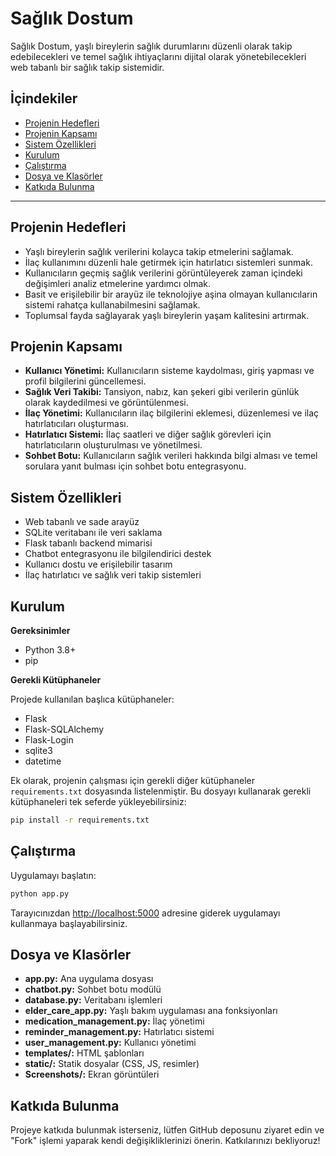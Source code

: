 # Sağlık Dostum

Sağlık Dostum, yaşlı bireylerin sağlık durumlarını düzenli olarak takip edebilecekleri ve temel sağlık ihtiyaçlarını dijital olarak yönetebilecekleri web tabanlı bir sağlık takip sistemidir.

## İçindekiler

- [Projenin Hedefleri](#projenin-hedefleri)
- [Projenin Kapsamı](#projenin-kapsamı)
- [Sistem Özellikleri](#sistem-özellikleri)
- [Kurulum](#kurulum)
- [Çalıştırma](#çalıştırma)
- [Dosya ve Klasörler](#dosya-ve-klasörler)
- [Katkıda Bulunma](#katkıda-bulunma)

---

## Projenin Hedefleri

- Yaşlı bireylerin sağlık verilerini kolayca takip etmelerini sağlamak.
- İlaç kullanımını düzenli hale getirmek için hatırlatıcı sistemleri sunmak.
- Kullanıcıların geçmiş sağlık verilerini görüntüleyerek zaman içindeki değişimleri analiz etmelerine yardımcı olmak.
- Basit ve erişilebilir bir arayüz ile teknolojiye aşina olmayan kullanıcıların sistemi rahatça kullanabilmesini sağlamak.
- Toplumsal fayda sağlayarak yaşlı bireylerin yaşam kalitesini artırmak.

## Projenin Kapsamı

- **Kullanıcı Yönetimi:** Kullanıcıların sisteme kaydolması, giriş yapması ve profil bilgilerini güncellemesi.
- **Sağlık Veri Takibi:** Tansiyon, nabız, kan şekeri gibi verilerin günlük olarak kaydedilmesi ve görüntülenmesi.
- **İlaç Yönetimi:** Kullanıcıların ilaç bilgilerini eklemesi, düzenlemesi ve ilaç hatırlatıcıları oluşturması.
- **Hatırlatıcı Sistemi:** İlaç saatleri ve diğer sağlık görevleri için hatırlatıcıların oluşturulması ve yönetilmesi.
- **Sohbet Botu:** Kullanıcıların sağlık verileri hakkında bilgi alması ve temel sorulara yanıt bulması için sohbet botu entegrasyonu.

## Sistem Özellikleri

- Web tabanlı ve sade arayüz
- SQLite veritabanı ile veri saklama
- Flask tabanlı backend mimarisi
- Chatbot entegrasyonu ile bilgilendirici destek
- Kullanıcı dostu ve erişilebilir tasarım
- İlaç hatırlatıcı ve sağlık veri takip sistemleri

## Kurulum

**Gereksinimler**

- Python 3.8+
- pip

**Gerekli Kütüphaneler**

Projede kullanılan başlıca kütüphaneler:
- Flask
- Flask-SQLAlchemy
- Flask-Login
- sqlite3
- datetime

Ek olarak, projenin çalışması için gerekli diğer kütüphaneler `requirements.txt` dosyasında listelenmiştir. Bu dosyayı kullanarak gerekli kütüphaneleri tek seferde yükleyebilirsiniz:

```bash
pip install -r requirements.txt
```

## Çalıştırma

Uygulamayı başlatın:

```bash
python app.py
```

Tarayıcınızdan [http://localhost:5000](http://localhost:5000) adresine giderek uygulamayı kullanmaya başlayabilirsiniz.

## Dosya ve Klasörler

- **app.py:** Ana uygulama dosyası
- **chatbot.py:** Sohbet botu modülü
- **database.py:** Veritabanı işlemleri
- **elder_care_app.py:** Yaşlı bakım uygulaması ana fonksiyonları
- **medication_management.py:** İlaç yönetimi
- **reminder_management.py:** Hatırlatıcı sistemi
- **user_management.py:** Kullanıcı yönetimi
- **templates/:** HTML şablonları
- **static/:** Statik dosyalar (CSS, JS, resimler)
- **Screenshots/:** Ekran görüntüleri

## Katkıda Bulunma

Projeye katkıda bulunmak isterseniz, lütfen GitHub deposunu ziyaret edin ve "Fork" işlemi yaparak kendi değişikliklerinizi önerin. Katkılarınızı bekliyoruz!

